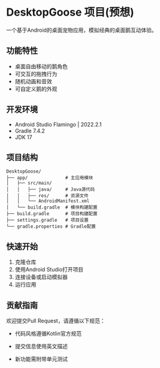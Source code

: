 # DesktopGoose 项目(预想)

一个基于Android的桌面宠物应用，模拟经典的桌面鹅互动体验。

## 功能特性
- 桌面自由移动的鹅角色
- 可交互的拖拽行为
- 随机动画和音效
- 可自定义鹅的外观

## 开发环境
- Android Studio Flamingo | 2022.2.1
- Gradle 7.4.2
- JDK 17

## 项目结构
```
DesktopGoose/
├── app/              # 主应用模块
│   ├── src/main/
│   │   ├── java/     # Java源代码
│   │   ├── res/      # 资源文件
│   │   └── AndroidManifest.xml
│   └── build.gradle  # 模块构建配置
├── build.gradle      # 项目构建配置
├── settings.gradle   # 项目设置
└── gradle.properties # Gradle配置
```

## 快速开始
1. 克隆仓库
2. 使用Android Studio打开项目
3. 连接设备或启动模拟器
4. 运行应用

## 贡献指南
欢迎提交Pull Request，请遵循以下规范：
- 代码风格遵循Kotlin官方规范
- 提交信息使用英文描述

- 新功能需附带单元测试
